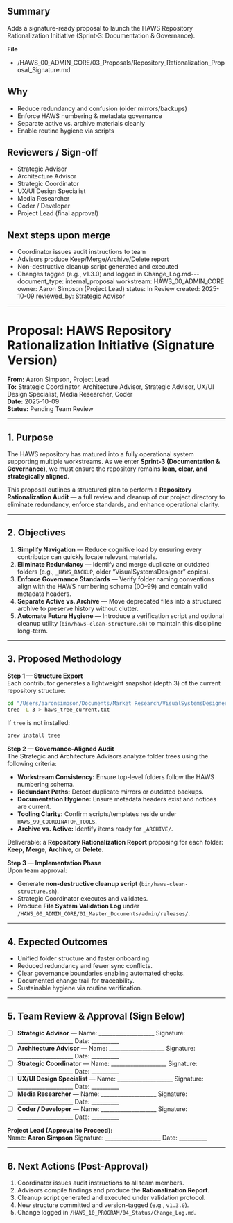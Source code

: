 ## Summary
Adds a signature-ready proposal to launch the HAWS Repository Rationalization Initiative
(Sprint-3: Documentation & Governance).

**File**
- /HAWS_00_ADMIN_CORE/03_Proposals/Repository_Rationalization_Proposal_Signature.md

## Why
- Reduce redundancy and confusion (older mirrors/backups)
- Enforce HAWS numbering & metadata governance
- Separate active vs. archive materials cleanly
- Enable routine hygiene via scripts

## Reviewers / Sign-off
- Strategic Advisor
- Architecture Advisor
- Strategic Coordinator
- UX/UI Design Specialist
- Media Researcher
- Coder / Developer
- Project Lead (final approval)

## Next steps upon merge
- Coordinator issues audit instructions to team
- Advisors produce Keep/Merge/Archive/Delete report
- Non-destructive cleanup script generated and executed
- Changes tagged (e.g., v1.3.0) and logged in Change_Log.md---
document_type: internal_proposal
workstream: HAWS_00_ADMIN_CORE
owner: Aaron Simpson (Project Lead)
status: In Review
created: 2025-10-09
reviewed_by: Strategic Advisor
---

# Proposal: HAWS Repository Rationalization Initiative (Signature Version)

**From:** Aaron Simpson, Project Lead  
**To:** Strategic Coordinator, Architecture Advisor, Strategic Advisor, UX/UI Design Specialist, Media Researcher, Coder  
**Date:** 2025-10-09  
**Status:** Pending Team Review  

---

## 1. Purpose

The HAWS repository has matured into a fully operational system supporting multiple workstreams. As we enter **Sprint-3 (Documentation & Governance)**, we must ensure the repository remains **lean, clear, and strategically aligned**.

This proposal outlines a structured plan to perform a **Repository Rationalization Audit** — a full review and cleanup of our project directory to eliminate redundancy, enforce standards, and enhance operational clarity.

---

## 2. Objectives

1. **Simplify Navigation** — Reduce cognitive load by ensuring every contributor can quickly locate relevant materials.  
2. **Eliminate Redundancy** — Identify and merge duplicate or outdated folders (e.g., `_HAWS_BACKUP`, older “VisualSystemsDesigner” copies).  
3. **Enforce Governance Standards** — Verify folder naming conventions align with the HAWS numbering schema (00–99) and contain valid metadata headers.  
4. **Separate Active vs. Archive** — Move deprecated files into a structured archive to preserve history without clutter.  
5. **Automate Future Hygiene** — Introduce a verification script and optional cleanup utility (`bin/haws-clean-structure.sh`) to maintain this discipline long-term.

---

## 3. Proposed Methodology

**Step 1 — Structure Export**  
Each contributor generates a lightweight snapshot (depth 3) of the current repository structure:

```bash
cd "/Users/aaronsimpson/Documents/Market Research/VisualSystemsDesigner/HAWS_Repository_Structure"
tree -L 3 > haws_tree_current.txt
```

If `tree` is not installed:
```bash
brew install tree
```

**Step 2 — Governance-Aligned Audit**  
The Strategic and Architecture Advisors analyze folder trees using the following criteria:

- **Workstream Consistency:** Ensure top-level folders follow the HAWS numbering schema.  
- **Redundant Paths:** Detect duplicate mirrors or outdated backups.  
- **Documentation Hygiene:** Ensure metadata headers exist and notices are current.  
- **Tooling Clarity:** Confirm scripts/templates reside under `HAWS_99_COORDINATOR_TOOLS`.  
- **Archive vs. Active:** Identify items ready for `_ARCHIVE/`.

Deliverable: a **Repository Rationalization Report** proposing for each folder: **Keep**, **Merge**, **Archive**, or **Delete**.

**Step 3 — Implementation Phase**  
Upon team approval:  
- Generate **non-destructive cleanup script** (`bin/haws-clean-structure.sh`).  
- Strategic Coordinator executes and validates.  
- Produce **File System Validation Log** under  
  `/HAWS_00_ADMIN_CORE/01_Master_Documents/admin/releases/`.

---

## 4. Expected Outcomes

- Unified folder structure and faster onboarding.  
- Reduced redundancy and fewer sync conflicts.  
- Clear governance boundaries enabling automated checks.  
- Documented change trail for traceability.  
- Sustainable hygiene via routine verification.

---

## 5. Team Review & Approval (Sign Below)

- [ ] **Strategic Advisor** — Name: ____________________  Signature: ____________________  Date: __________  
- [ ] **Architecture Advisor** — Name: ____________________  Signature: ____________________  Date: __________  
- [ ] **Strategic Coordinator** — Name: ____________________  Signature: ____________________  Date: __________  
- [ ] **UX/UI Design Specialist** — Name: ____________________  Signature: ____________________  Date: __________  
- [ ] **Media Researcher** — Name: ____________________  Signature: ____________________  Date: __________  
- [ ] **Coder / Developer** — Name: ____________________  Signature: ____________________  Date: __________  

**Project Lead (Approval to Proceed):**  
Name: **Aaron Simpson**  Signature: ____________________  Date: __________

---

## 6. Next Actions (Post-Approval)

1. Coordinator issues audit instructions to all team members.  
2. Advisors compile findings and produce the **Rationalization Report**.  
3. Cleanup script generated and executed under validation protocol.  
4. New structure committed and version-tagged (e.g., `v1.3.0`).  
5. Change logged in `/HAWS_10_PROGRAM/04_Status/Change_Log.md`.
